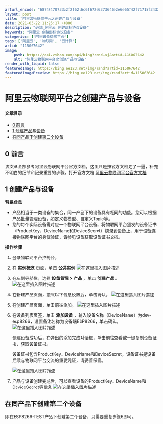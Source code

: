 ```yaml
---
arturl_encode: "68747470733a2f2f62:6c6f672e6373646e2e6e65742f71715f34323930303939362f:61727469636c652f64657461696c732f313135303637363432"
layout: post
title: "阿里云物联网平台之创建产品与设备"
date: 2021-03-22 11:25:17 +0800
description: "必填_阿里云 创建部标协议设备"
keywords: "阿里云 创建部标协议设备"
categories: ['阿里云物联网平台']
tags: ['阿里云', '物联网', '云计算']
artid: "115067642"
image:
    path: https://api.vvhan.com/api/bing?rand=sj&artid=115067642
    alt: "阿里云物联网平台之创建产品与设备"
render_with_liquid: false
featuredImage: https://bing.ee123.net/img/rand?artid=115067642
featuredImagePreview: https://bing.ee123.net/img/rand?artid=115067642
---
```


# 阿里云物联网平台之创建产品与设备

#### 文章目录

* [0 前言](#0__1)
* [1 创建产品与设备](#1__3)
* [在同产品下创建第二个设备](#_24)

## 0 前言

该文章全部参考阿里云物联网平台官方文档，这里只是按官方文档走了一遍，补充不明白的细节和记录重要的步骤，打开官方文档
[阿里云物联网平台官方文档](https://help.aliyun.com/document_detail/73705.html?spm=a2c4g.11186623.2.13.541fc5dbZseXQU)

## 1 创建产品与设备

**背景信息**

* 产品相当于一类设备的集合，同一产品下的设备具有相同的功能。您可以根据产品批量管理设备，如定义物模型、自定义Topic等。
* 您的每个实际设备需对应一个物联网平台设备。将物联网平台颁发的设备证书（ProductKey、DeviceName和DeviceSecret）烧录到设备上，用于设备连接物联网平台的身份验证，请参见设备获取设备证书文档。

**操作步骤**

1. 登录物联网平台控制台。
2. 在
   **实例概览**
   页面，单击
   **公共实例**
   ![在这里插入图片描述](https://i-blog.csdnimg.cn/blog_migrate/02ceb8b68fca813131c50ebef2932990.png)
3. 在左侧导航栏，选择
   **设备管理 > 产品**
   ，单击
   **创建产品**
   。
   ![在这里插入图片描述](https://i-blog.csdnimg.cn/blog_migrate/936427ee42b08bf7216242a9c9ad69b1.png)
4. 在新建产品页面，按照以下信息设置后，单击确认。
   ![在这里插入图片描述](https://i-blog.csdnimg.cn/blog_migrate/030658ffde12c9e16c4cc6c1c45d5664.png)
5. 在创建产品页面，单击前往添加。
   ![在这里插入图片描述](https://i-blog.csdnimg.cn/blog_migrate/925b760e48ded0f51507de2819979e02.png)
6. 在设备列表页签，单击
   **添加设备**
   ，输入设备名称（DeviceName）为dev-esp8266，设置备注名称为设备端ESP8266，单击确认。
   ![在这里插入图片描述](https://i-blog.csdnimg.cn/blog_migrate/93ac73d4029bc6c9c9e7f1bc1b9b8909.png)
     
   创建设备成功后，在弹出的添加完成对话框，单击前往查看或一键复制设备证书，获取设备证书。
     
   设备证书包含ProductKey、DeviceName和DeviceSecret。设备证书是设备后续与物联网平台交流的重要凭证，请妥善保管。
     
   ![在这里插入图片描述](https://i-blog.csdnimg.cn/blog_migrate/563cb2c61adf6d7d30cd797beaeee8ab.png)
7. 产品与设备创建完成后，可以查看设备的ProductKey、DeviceName和DeviceSecret等信息
   ![在这里插入图片描述](https://i-blog.csdnimg.cn/blog_migrate/8fba35dbeeabbb93f3387504f4033455.png)

## 在同产品下创建第二个设备

即在ESP8266-TEST产品下创建第二个设备，只需要重复步骤6即可。